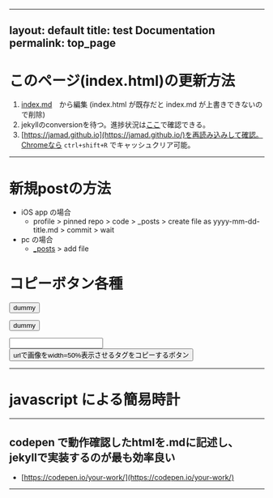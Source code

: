 <link rel="stylesheet" type="text/css" href="/assets/css/styles.css">

---
layout: default
title: test Documentation
permalink: top_page
---


# このページ(index.html)の更新方法 
1. [index.md](https://github.com/jamad/jamad.github.io/edit/master/index.md)　から編集 (index.html が既存だと index.md が上書きできないので削除)
1. jekyllのconversionを待つ。進捗状況は[ここ](https://github.com/jamad/jamad.github.io/actions)で確認できる。
1. [https://jamad.github.io](https://jamad.github.io/)を再読み込みして確認。Chromeなら `ctrl+shift+R` でキャッシュクリア可能。

---

# 新規postの方法
* iOS app の場合
  * profile > pinned repo > code > _posts > create file as yyyy-mm-dd-title.md > commit > wait
* pc の場合
  * [_posts](https://github.com/jamad/jamad.github.io/tree/master/_posts) > add file

# コピーボタン各種

<button onclick="copyT()" id="buttonlabel">dummy</button>

<script>
  str_to_copy=new Date().toISOString().slice(0,10)+'-';
  document.getElementById("buttonlabel").textContent='post用prefixのコピーボタン : '+str_to_copy;
  function copyT() {navigator.clipboard.writeText(str_to_copy);}
</script>

<button onclick="copyText2()"><span id="mystr">dummy</span></button>

<script>
  mystr= '<link rel="stylesheet" type="text/css" href="/assets/css/styles.css">';
  document.getElementById("mystr").innerText ='CSSタグをコピーするボタン : '+mystr;
  function copyText2() { navigator.clipboard.writeText(mystr);}
</script>

<input type="text" id="my_userInput"> <button onclick="copyT2()" id="buttonlabel2">urlで画像をwidth=50%表示させるタグをコピーするボタン</button>
<script> //example :  https://jamad.github.io/jam_clock_icon.png
  var userInput = document.getElementById("my_userInput");
 
  // input要素の内容が変化した時に実行される関数を定義
  userInput.addEventListener("input", function() {  document.getElementById("buttonlabel2").textContent = `<img src="${userInput.value}" width="50%">`});
  
  function copyT2() {navigator.clipboard.writeText(document.getElementById("buttonlabel2").textContent);}
</script>

---

# javascript による簡易時計
<p id="tm"></p>
<script>
f=(x)=>String(x).padStart(2,'0');
g=(d=new Date())=>`${f(d.getHours())}:${f(d.getMinutes())}:${f(d.getSeconds())}`;
u=()=>document.getElementById('tm').textContent=g();
setInterval(u,1000);
</script>

---

## codepen で動作確認したhtmlを.mdに記述し、jekyllで実装するのが最も効率良い
* [https://codepen.io/your-work/](https://codepen.io/your-work/)


---


